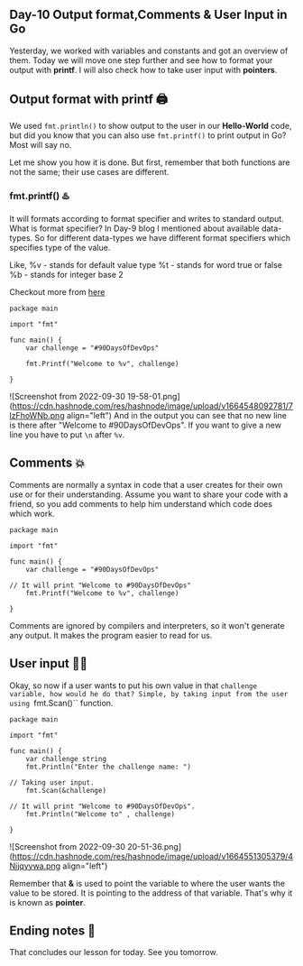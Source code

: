 ## Day-10 Output format,Comments & User Input in Go

Yesterday, we worked with variables and constants and got an overview of them. Today we will move one step further and see how to format your output with **printf**. I will also check how to take user input with **pointers**.

## Output format with printf 🖨️
We used ``fmt.println()`` to show output to the user in our **Hello-World** code, but did you know that you can also use ``fmt.printf()`` to print output in Go? Most will say no.

Let me show you how it is done. But first, remember that both functions are not the same; their use cases are different.

### fmt.printf() ♨️
 It will formats according to format specifier and writes to standard output. What is format specifier? In Day-9 blog I mentioned about available data-types. So for different data-types we have different format specifiers which specifies type of the value.

Like,
%v - stands for default value type
%t - stands for word true or false
%b - stands for integer base 2

Checkout more from [here](https://pkg.go.dev/fmt)

```
package main

import "fmt"

func main() {
	var challenge = "#90DaysOfDevOps"

	fmt.Printf("Welcome to %v", challenge)

}
```

![Screenshot from 2022-09-30 19-58-01.png](https://cdn.hashnode.com/res/hashnode/image/upload/v1664548092781/7lzFhoWNb.png align="left")
And in the output you can see that no new line is there after "Welcome to #90DaysOfDevOps". If you want to give a new line you have to put ``\n`` after ``%v``.

## Comments 💥
Comments are normally a syntax in code that a user creates for their own use or for their understanding. Assume you want to share your code with a friend, so you add comments to help him understand which code does which work. 
```
package main

import "fmt"

func main() {
	var challenge = "#90DaysOfDevOps"

// It will print "Welcome to #90DaysOfDevOps"
	fmt.Printf("Welcome to %v", challenge)

}
```

Comments are ignored by compilers and interpreters, so it won't generate any output. It makes the program easier to read for us.

## User input 👨‍💻
Okay, so now if a user wants to put his own value in that ``challenge variable, how would he do that? Simple, by taking input from the user using ``fmt.Scan()`` function.

```
package main

import "fmt"

func main() {
	var challenge string
    fmt.Println("Enter the challenge name: ")

// Taking user input.
    fmt.Scan(&challenge)

// It will print "Welcome to #90DaysOfDevOps".
	fmt.Println("Welcome to" , challenge)

}
```

![Screenshot from 2022-09-30 20-51-36.png](https://cdn.hashnode.com/res/hashnode/image/upload/v1664551305379/4Njjqyywa.png align="left")

Remember that **&** is used to point the variable to where the user wants the value to be stored. It is pointing to the address of that variable. That's why it is known as **pointer**.

## Ending notes 👋
That concludes our lesson for today. See you tomorrow.




